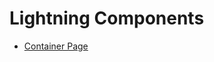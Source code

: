 # Lightning Components

* [Container Page](https://developer.salesforce.com/docs/atlas.en-us.210.0.pages.meta/pages/pages_html_container_page.htm)

